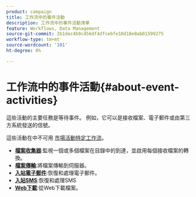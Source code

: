 ```yaml
---
product: campaign
title: 工作流中的事件活動
description: 工作流中的事件活動清單
feature: Workflows, Data Management
source-git-commit: 2b1dec4b9c456df4dfcebfe10d18e0ab01599275
workflow-type: tm+mt
source-wordcount: '101'
ht-degree: 0%

---
```


# 工作流中的事件活動{#about-event-activities}

這些活動的主要任務是等待事件。 例如，它可以是接收檔案、電子郵件或由第三方系統發送的信號。

這些活動在中不可用 [市場活動特定工作流](campaign-workflows.md)。


* **[檔案收集器](file-collector.md)**:監視一個或多個檔案在目錄中的到達，並啟用每個接收檔案的轉換。
* **[檔案傳輸](file-transfer.md)**:將檔案傳輸到伺服器。
* **[入站電子郵件](inbound-emails.md)**:恢復和處理電子郵件。
* **[入站SMS](inbound-sms.md)**:恢復和處理SMS
* **[Web下載](web-download.md)**:從Web下載檔案。


